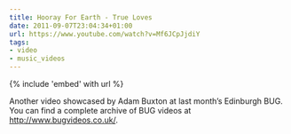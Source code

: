 ```yaml
---
title: Hooray For Earth - True Loves
date: 2011-09-07T23:04:34+01:00
url: https://www.youtube.com/watch?v=Mf6JCpJjdiY
tags:
- video
- music_videos
---
```

{% include 'embed' with url %}

Another video showcased by Adam Buxton at last month’s Edinburgh BUG. You can find a complete archive of BUG videos at <http://www.bugvideos.co.uk/>.
